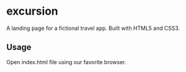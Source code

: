 # excursion

A landing page for a fictional travel app. Built with HTML5 and CSS3.

## Usage
Open index.html file using our favorite browser.
